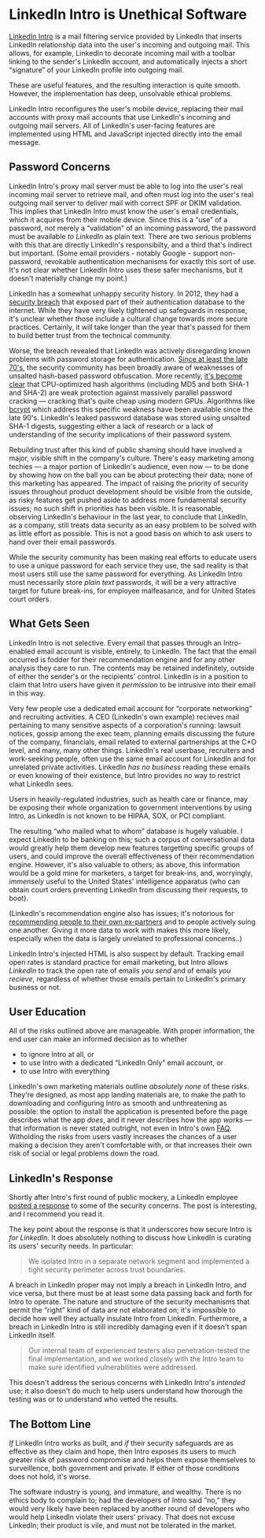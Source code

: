 # LinkedIn Intro is Unethical Software

[LinkedIn Intro](https://intro.linkedin.com) is a mail filtering service
provided by LinkedIn that inserts LinkedIn relationship data into the user's
incoming and outgoing mail. This allows, for example, LinkedIn to decorate
incoming mail with a toolbar linking to the sender's LinkedIn account, and
automatically injects a short “signature” of your LinkedIn profile into
outgoing mail.

These are useful features, and the resulting interaction is quite smooth.
However, the implementation has deep, unsolvable ethical problems.

LinkedIn Intro reconfigures the user's mobile device, replacing their mail
accounts with proxy mail accounts that use LinkedIn's incoming and outgoing
mail servers. All of LinkedIn's user-facing features are implemented using
HTML and JavaScript injected directly into the email message.

## Password Concerns

LinkedIn Intro's proxy mail server must be able to log into the user's real
incoming mail server to retrieve mail, and often must log into the user's real
outgoing mail server to deliver mail with correct SPF or DKIM validation. This
implies that LinkedIn Intro must know the user's email credentials, which it
acquires from their mobile device. Since this is a “use” of a password, not
merely a “validation” of an incoming password, the password must be available
_to LinkedIn_ as plain text. There are two serious problems with this that
are directly LinkedIn's responsibilty, and a third that's indirect but
important. (Some email providers - notably Google - support non-password,
revokable authentication mechanisms for exactly this sort of use. It's not
clear whether LinkedIn Intro uses these safer mechanisms, but it doesn't
materially change my point.)

LinkedIn has a somewhat unhappy security history. In 2012, they had a
[security
breach](http://www.nytimes.com/2012/06/11/technology/linkedin-breach-exposes-light-security-even-at-data-companies.html)
that exposed part of their authentication database to the internet. While they
have very likely tightened up safeguards in response, it's unclear whether
those include a cultural change towards more secure practices. Certainly, it
will take longer than the year that's passed for them to build better trust
from the technical community.

Worse, the breach revealed that LinkedIn was actively disregarding known
problems with password storage for authentication. [Since at least the late
70's](http://cm.bell-labs.com/cm/cs/who/dmr/passwd.ps), the security community
has been broadly aware of weaknesses of unsalted hash-based password
obfuscation. More recently, [it's become
clear](http://www.win.tue.nl/cccc/sha-1-challenge.html) that CPU-optimized
hash algorithms (including MD5 and both SHA-1 and SHA-2) are weak protection
against massively parallel password cracking — cracking that's quite cheap
using modern GPUs. Algorithms like
[bcrypt](http://codahale.com/how-to-safely-store-a-password/) which address
this specific weakness have been available since the late 90's. LinkedIn's
leaked password database was stored using unsalted SHA-1 digests, suggesting
either a lack of research or a lack of understanding of the security
implications of their password system.

Rebuilding trust after this kind of public shaming should have involved a
major, visible shift in the company's culture. There's easy marketing among
techies — a major portion of LinkedIn's audience, even now — to be done by
showing how on the ball you can be about protecting their data; none of this
marketing has appeared. The impact of raising the priority of security issues
throughout product development should be visible from the outside, as risky
features get pushed aside to address more fundamental security issues; no such
shift in priorities has been visible. It is reasonable, observing LinkedIn's
behaviour in the last year, to conclude that LinkedIn, as a company, still
treats data security as an easy problem to be solved with as little effort as
possible. This is not a good basis on which to ask users to hand over their
email passwords.

While the security community has been making real efforts to educate users to
use a unique password for each service they use, the sad reality is that most
users still use the same password for everything. As LinkedIn Intro must
necessarily store _plain text_ passwords, it will be a very attractive target
for future break-ins, for employee malfeasance, and for United States court
orders.

## What Gets Seen

LinkedIn Intro is not selective. Every email that passes through an
Intro-enabled email account is visible, entirely, to LinkedIn. The fact that
the email occurred is fodder for their recommendation engine and for any other
analysis they care to run. The contents may be retained indefinitely, outside
of either the sender's or the recipients' control. LinkedIn is in a position
to claim that Intro users have given it _permission_ to be intrusive into
their email in this way.

Very few people use a dedicated email account for “corporate networking” and
recruiting activities. A CEO (LinkedIn's own example) recieves mail pertaining
to many sensitive aspects of a corporation's running: lawsuit notices, gossip
among the exec team, planning emails discussing the future of the company,
financials, email related to external partnerships at the C*O level, and many,
many other things. LinkedIn's real userbase, recruiters and work-seeking
people, often use the same email account for LinkedIn and for unrelated
private activities. LinkedIn _has no business_ reading these emails or even
knowing of their existence, but Intro provides no way to restrict what
LinkedIn sees.

Users in heavily-regulated industries, such as health care or finance, may be
exposing their whole organization to government interventions by using Intro,
as LinkedIn is not known to be HIPAA, SOX, or PCI compliant.

The resulting “who mailed what to whom” database is hugely valuable. I expect
LinkedIn to be banking on this; such a corpus of conversational data would
greatly help them develop new features targetting specific groups of users,
and could improve the overall effectiveness of their recommendation engine.
However, it's also valuable to others; as above, this information would be a
gold mine for marketers, a target for break-ins, and, worryingly, _immensely_
useful to the United States' intelligence apparatus (who can obtain court
orders preventing LinkedIn from discussing their requests, to boot).

(LinkedIn's recommendation engine also has issues; it's notorious for
[recommending people to their own
ex-partners](http://community.linkedin.com/questions/31650/linkedin-sent-an-ex-girlfriend-a-request-to-someon.html)
and to people actively suing one another. Giving it more data to work with
makes this more likely, especially when the data is largely unrelated to
professional concerns..)

LinkedIn Intro's injected HTML is also suspect by default. Tracking email open
rates is standard practice for email marketing, but Intro allows _LinkedIn_ to
track the open rate of emails _you send_ and of emails _you recieve_,
regardless of whether those emails pertain to LinkedIn's primary business or
not.

## User Education

All of the risks outlined above are manageable. With proper information, the
end user can make an informed decision as to whether

* to ignore Intro at all, or
* to use Intro with a dedicated “LinkedIn Only” email account, or
* to use Intro with everything

LinkedIn's own marketing materials outline _absolutely none_ of these risks.
They're designed, as most app landing materials are, to make the path to
downloading and configuring Intro as smooth and unthreatening as possible: the
option to install the application is presented before the page describes what
the app _does_, and it never describes how the app _works_ — that information
is never stated outright, not even in Intro's own
[FAQ](https://intro.linkedin.com/micro/faq). Witholding the risks from users
vastly increases the chances of a user making a decision they aren't
comfortable with, or that increases their own risk of social or legal problems
down the road.

## LinkedIn's Response

Shortly after Intro's first round of public mockery, a LinkedIn employee
[posted a
response](http://blog.linkedin.com/2013/10/26/the-facts-about-linkedin-intro/)
to some of the security concerns. The post is interesting, and I recommend you
read it.

The key point about the response is that it underscores how secure Intro is
_for LinkedIn_. It does absolutely nothing to discuss how LinkedIn is curating
its users' security needs. In particular:

> We isolated Intro in a separate network segment and implemented a
> tight security perimeter across trust boundaries.

A breach in LinkedIn proper may not imply a breach in LinkedIn Intro, and vice
versa, but there must be at least some data passing back and forth for Intro
to operate. The nature and structure of the security mechanisms that permit
the “right” kind of data are not elaborated on; it's impossible to decide how
well they actually insulate Intro from LinkedIn. Furthermore, a breach in
LinkedIn Intro is still incredibly damaging even if it doesn't span LinkedIn
itself.

> Our internal team of experienced testers also penetration-tested the
> final implementation, and we worked closely with the Intro team to
> make sure identified vulnerabilities were addressed.

This doesn't address the serious concerns with LinkedIn Intro's _intended_
use; it also doesn't do much to help users understand how thorough the testing
was or to understand who vetted the results.

## The Bottom Line

_If_ LinkedIn Intro works as built, and _if_ their security safeguards are as
effective as they claim and hope, then Intro exposes its users to much greater
risk of password compromise and helps them expose themselves to surveillence,
both government and private. If either of those conditions does not hold, it's
worse.

The software industry is young, and immature, and wealthy. There is no ethics
body to complain to; had the developers of Intro said “no,” they would very
likely have been replaced by another round of developers who would help
LinkedIn violate their users' privacy. That does not excuse LinkedIn; their
product is vile, and must not be tolerated in the market.
